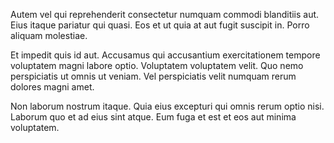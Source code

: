 Autem vel qui reprehenderit consectetur numquam commodi blanditiis aut. Eius itaque pariatur qui quasi. Eos et ut quia at aut fugit suscipit in. Porro aliquam molestiae.
 Et impedit quis id aut. Accusamus qui accusantium exercitationem tempore voluptatem magni labore optio. Voluptatem voluptatem velit. Quo nemo perspiciatis ut omnis ut veniam. Vel perspiciatis velit numquam rerum dolores magni amet.
 Non laborum nostrum itaque. Quia eius excepturi qui omnis rerum optio nisi. Laborum quo et ad eius sint atque. Eum fuga et est et eos aut minima voluptatem.